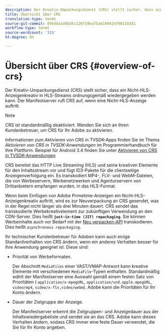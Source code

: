 ```yaml
---
description: Der Kreativ-Umpackungsdienst (CRS) stellt sicher, dass ein Nicht-HLS-Anzeigenkreativ in HLS-Streams ordnungsgemäß wiedergegeben werden kann. Der Manifestserver ruft CRS auf, wenn eine Nicht-HLS-Anzeige auftritt.
title: Übersicht über CRS
translation-type: tm+mt
source-git-commit: 89bdda1d4bd5c126f19ba75a819942df901183d1
workflow-type: tm+mt
source-wordcount: '315'
ht-degree: 0%

---
```



# Übersicht über CRS {#overview-of-crs}

Der Kreativ-Umpackungsdienst (CRS) stellt sicher, dass ein Nicht-HLS-Anzeigenkreativ in HLS-Streams ordnungsgemäß wiedergegeben werden kann. Der Manifestserver ruft CRS auf, wenn eine Nicht-HLS-Anzeige auftritt.

>[!NOTE]
>
>CRS ist standardmäßig deaktiviert. Wenden Sie sich an Ihren Kundenbetreuer, um CRS für Ihr Adobe zu aktivieren.
>
>Informationen zum Aktivieren von CRS in TVSDK-Apps finden Sie im Thema *Aktivieren von CRS in TVSDK-Anwendungen* im Programmierhandbuch für Ihre Plattform. Beispiel für Android 3.4 finden Sie unter [Aktivieren von CRS in TVSDK-Anwendungen](../../programming/tvsdk-3x-android-prog/android-3x-advertising/ad-insertion/ad-transcoding/android-3x-ad-transcoding.md)

CRS bereitet das HTTP Live Streaming (HLS) und seine kreativen Elemente für den Inhaltsstream vor und fügt ID3-Pakete für die clientseitige Anzeigenverfolgung ein. Es transkodiert MP4-, FLV- und WebM-Dateien, die von Werbeservern, Werbenetzwerken und Agenturservern von Drittanbietern empfangen wurden, in das HLS-Format.

Wenn beim Einfügen von Adobe Primetime-Anzeigen ein Nicht-HLS-Anzeigenkreativ auftritt, wird es zur Neuverpackung an CRS gesendet, was in der Regel nicht länger als drei Minuten dauert. CRS sendet das transkodierte Werbekreativelement zur zukünftigen Verwendung an den CDN-Server. Dies heißt **`just-in-time (JIT) repackaging`**. Sie können Werbeinhalte auch vor Bedarf mit der [Neu verpacken-API](../../primetime-ad-insertion/~old-creative-repackaging-service/api-repackage.md) transkodieren. Dies heißt *`asynchronous repackaging`*.

Ihr technischer Kundenbetreuer für Adoben kann auch einige Standardverhalten von CRS ändern, wenn ein anderes Verhalten besser für Ihre Anwendung geeignet ist. Diese sind:

* Priorität von Werbeformaten.

   Der Abschnitt `MediaFiles` einer VAST/VMAP-Antwort kann kreative Elemente mit verschiedenen `MediaFile`-Typen enthalten. Standardmäßig wählt der Manifestserver eine Auswahl gemäß einem festen Satz von Prioritäten ( `application/x-mpegURL`, `application/vnd.apple.mpegURL`, `video/mp4`, `video/x-flv,video/webm`). Adobe kann die Prioritäten für Ihr Konto ändern.
* Dauer der Zielgruppe der Anzeige.

   Der Manifestserver erkennt die Zielgruppen- und Anzeigedauer aus der Inhaltswiedergabeliste und sendet sie an das CRS. Adobe kann dieses Verhalten ändern, sodass CRS immer eine feste Dauer verwendet, die Sie für Ihr Konto angeben.
